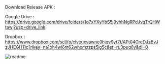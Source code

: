 Download Release APK :

Google Drive : https://drive.google.com/drive/folders/1o7xYXyYbS5j9yhhNgRPdJvqTrQHWtawj?usp=drive_link

Dropbox : https://www.dropbox.com/scl/fo/clveuxvawne0hjqv9yt7t/APt04OreDJzBvJzJHEGH11c?rlkey=na1bh4wl6m62whxmzzps5ig5c&st=ru3puq6y&dl=0


![readme](https://github.com/user-attachments/assets/f1399333-c3ee-45d5-9ccf-9a6c0d0fcdae)


